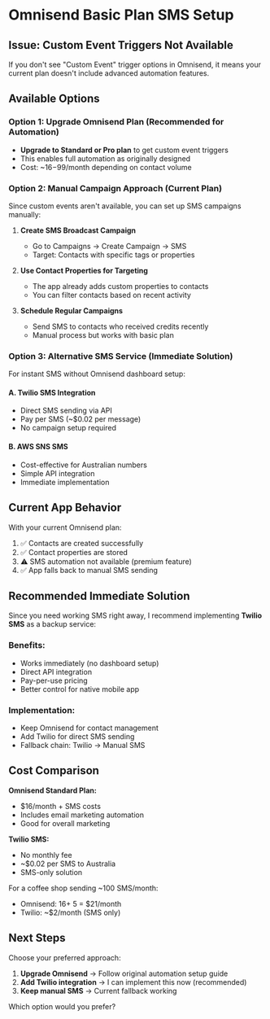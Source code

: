 # Omnisend Basic Plan SMS Setup

## Issue: Custom Event Triggers Not Available

If you don't see "Custom Event" trigger options in Omnisend, it means your current plan doesn't include advanced automation features.

## Available Options

### Option 1: Upgrade Omnisend Plan (Recommended for Automation)
- **Upgrade to Standard or Pro plan** to get custom event triggers
- This enables full automation as originally designed
- Cost: ~$16-$99/month depending on contact volume

### Option 2: Manual Campaign Approach (Current Plan)
Since custom events aren't available, you can set up SMS campaigns manually:

1. **Create SMS Broadcast Campaign**
   - Go to Campaigns → Create Campaign → SMS
   - Target: Contacts with specific tags or properties

2. **Use Contact Properties for Targeting**
   - The app already adds custom properties to contacts
   - You can filter contacts based on recent activity

3. **Schedule Regular Campaigns**
   - Send SMS to contacts who received credits recently
   - Manual process but works with basic plan

### Option 3: Alternative SMS Service (Immediate Solution)
For instant SMS without Omnisend dashboard setup:

#### A. Twilio SMS Integration
- Direct SMS sending via API
- Pay per SMS (~$0.02 per message)
- No campaign setup required

#### B. AWS SNS SMS
- Cost-effective for Australian numbers
- Simple API integration
- Immediate implementation

## Current App Behavior

With your current Omnisend plan:
1. ✅ Contacts are created successfully
2. ✅ Contact properties are stored
3. ⚠️ SMS automation not available (premium feature)
4. ✅ App falls back to manual SMS sending

## Recommended Immediate Solution

Since you need working SMS right away, I recommend implementing **Twilio SMS** as a backup service:

### Benefits:
- Works immediately (no dashboard setup)
- Direct API integration
- Pay-per-use pricing
- Better control for native mobile app

### Implementation:
- Keep Omnisend for contact management
- Add Twilio for direct SMS sending
- Fallback chain: Twilio → Manual SMS

## Cost Comparison

**Omnisend Standard Plan:**
- $16/month + SMS costs
- Includes email marketing automation
- Good for overall marketing

**Twilio SMS:**
- No monthly fee
- ~$0.02 per SMS to Australia
- SMS-only solution

For a coffee shop sending ~100 SMS/month:
- Omnisend: $16 + ~$5 = $21/month
- Twilio: ~$2/month (SMS only)

## Next Steps

Choose your preferred approach:

1. **Upgrade Omnisend** → Follow original automation setup guide
2. **Add Twilio integration** → I can implement this now (recommended)
3. **Keep manual SMS** → Current fallback working

Which option would you prefer?